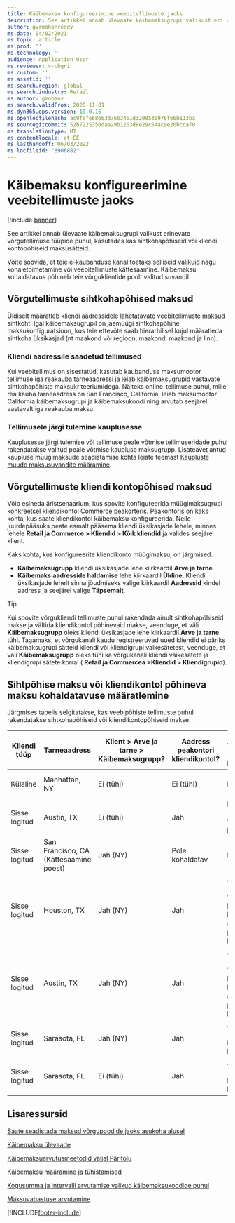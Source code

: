 ```yaml
---
title: Käibemaksu konfigureerimine veebitellimuste jaoks
description: See artikkel annab ülevaate käibemaksugrupi valikust eri võrgutellimuse tüüpide puhul Dynamics 365 Commerce.
author: gvrmohanreddy
ms.date: 04/02/2021
ms.topic: article
ms.prod: ''
ms.technology: ''
audience: Application User
ms.reviewer: v-chgri
ms.custom: ''
ms.assetid: ''
ms.search.region: global
ms.search.industry: Retail
ms.author: gmohanv
ms.search.validFrom: 2020-11-01
ms.dyn365.ops.version: 10.0.16
ms.openlocfilehash: ac9fefe68663d76b3461d3209530976f66b113ba
ms.sourcegitcommit: 52b7225350daa29b1263d8e29c54ac9e20bcca70
ms.translationtype: MT
ms.contentlocale: et-EE
ms.lasthandoff: 06/03/2022
ms.locfileid: "8906882"
---
```

# <a name="configure-sales-tax-for-online-orders"></a>Käibemaksu konfigureerimine veebitellimuste jaoks

[!include [banner](includes/banner.md)]

See artikkel annab ülevaate käibemaksugrupi valikust erinevate võrgutellimuse tüüpide puhul, kasutades kas sihtkohapõhiseid või kliendi kontopõhiseid maksusätteid. 

Võite soovida, et teie e-kaubanduse kanal toetaks selliseid valikuid nagu kohaletoimetamine või veebitellimuste kättesaamine. Käibemaksu kohaldatavus põhineb teie võrguklientide poolt valitud suvandil. 

## <a name="destination-based-taxes-for-online-orders"></a>Võrgutellimuste sihtkohapõhised maksud

Üldiselt määratleb kliendi aadressidele lähetatavate veebitellimuste maksud sihtkoht. Igal käibemaksugrupil on jaemüügi sihtkohapõhine maksukonfiguratsioon, kus teie ettevõte saab hierarhilisel kujul määratleda sihtkoha üksikasjad (nt maakond või regioon, maakond, maakond ja linn).

### <a name="orders-delivered-to-customer-address"></a>Kliendi aadressile saadetud tellimused

Kui veebitellimus on sisestatud, kasutab kaubanduse maksumootor tellimuse iga reakauba tarneaadressi ja leiab käibemaksugrupid vastavate sihtkohapõhiste maksukriteeriumidega. Näiteks online-tellimuse puhul, mille rea kauba tarneaadress on San Francisco, California, leiab maksumootor California käibemaksugrupi ja käibemaksukoodi ning arvutab seejärel vastavalt iga reakauba maksu.

### <a name="order-pick-up-in-store"></a>Tellimusele järgi tulemine kauplusesse

Kauplusesse järgi tulemise või tellimuse peale võtmise tellimuseridade puhul rakendatakse valitud peale võtmise kaupluse maksugrupp. Lisateavet antud kaupluse müügimaksude seadistamise kohta leiate teemast [Kaupluste muude maksusuvandite määramine](/dynamicsax-2012/appuser-itpro/set-other-tax-options-for-stores).

## <a name="customer-account-based-taxes-for-online-orders"></a>Võrgutellimuste kliendi kontopõhised maksud

Võib esineda äristsenaarium, kus soovite konfigureerida müügimaksugrupi konkreetsel kliendikontol Commerce peakorteris. Peakontoris on kaks kohta, kus saate kliendikontol käibemaksu konfigureerida. Neile juurdepääsuks peate esmalt pääsema kliendi üksikasjade lehele, minnes lehele **Retail ja Commerce \> Kliendid \> Kõik kliendid** ja valides seejärel klient.

Kaks kohta, kus konfigureerite kliendikonto müügimaksu, on järgmised.

- **Käibemaksugrupp** kliendi üksikasjade lehe kiirkaardil **Arve ja tarne**. 
- **Käibemaks** **aadresside haldamise** lehe kiirkaardil **Üldine**. Kliendi üksikasjade lehelt sinna jõudmiseks valige kiirkaardil **Aadressid** kindel aadress ja seejärel valige **Täpsemalt**.

> [!TIP]
> Kui soovite võrgukliendi tellimuste puhul rakendada ainult sihtkohapõhiseid makse ja vältida kliendikontol põhinevaid makse, veenduge, et väli **Käibemaksugrupp** oleks kliendi üksikasjade lehe kiirkaardil **Arve ja tarne** tühi. Tagamaks, et võrgukanali kaudu registreeruvad uued kliendid ei päriks käibemaksugrupi sätteid kliendi või kliendigrupi vaikesätetest, veenduge, et väli **Käibemaksugrupp** oleks tühi ka võrgukanali kliendi vaikesätete ja kliendigrupi sätete korral ( **Retail ja Commercea \>Kliendid \> Kliendigrupid**).

## <a name="determine-destination-based-tax-or-customer-account-based-tax-applicability"></a>Sihtpõhise maksu või kliendikontol põhineva maksu kohaldatavuse määratlemine 

Järgmises tabelis selgitatakse, kas veebipõhiste tellimuste puhul rakendatakse sihtkohapõhiseid või kliendikontopõhiseid makse. 

| Kliendi tüüp | Tarneaadress                   | Klient > Arve ja tarne > Käibemaksugrupp? | Aadress peakontori kliendikontol? | Kliendi aadress > Täpsemalt > Üldine > Käibemaksugrupp?                                              | Rakendatud käibemaksugrupp      |
|---------------|------------------------------------|-----------------------------------------------------|-----------------------------------|--------------------------------------------------------------------------------------------------------|------------------------------|
| Külaline         | Manhattan, NY                      | Ei (tühi)                                                | Ei (tühi)                              | Ei (tühi)                                                                                                   | NY (sihtkohapõhised maksud) |
| Sisse logitud     | Austin, TX                          | Ei (tühi)                                             | Jah                               | None<br/><br/>Võrgukanali kaudu lisatud uus aadress.                                                            | TX (sihtkohapõhised maksud) |
| Sisse logitud     | San Francisco, CA (Kättesaamine poest) | Jah (NY)                                            | Pole kohaldatav                              | Pole kohaldatav                                                                                                    | CA (sihtkohapõhised maksud) |
| Sisse logitud     | Houston, TX                         | Jah (NY)                                            | Jah                               | Jah (NY)<br/><br/>Võrgukanali ja käibemaksugrupi kaudu lisatud uus aadress, mis on päritud kliendikontolt. | NY (kliendikontol põhinevad maksud)  |
| Sisse logitud     | Austin, TX                          | Jah (NY)                                            | Jah                               | Jah (NY)<br/><br/>Võrgukanali ja käibemaksugrupi kaudu lisatud uus aadress, mis on päritud kliendikontolt. | NY (kliendikontol põhinevad maksud)  |
| Sisse logitud     | Sarasota, FL                       | Jah (NY)                                            | Jah                               | Jah (WA)<br/><br/>Käsitsi seatud WA-le.                                                                          | WA (kliendikontol põhinevad maksud)  |
| Sisse logitud     | Sarasota, FL                       | Ei (tühi)                                                | Jah                               | Jah (WA)<br/><br/>Käsitsi seatud WA-le.                                                                          | WA (kliendikontol põhinevad maksud)  |

## <a name="additional-resources"></a>Lisaressursid

[Saate seadistada maksud võrgupoodide jaoks asukoha alusel](/dynamicsax-2012/appuser-itpro/set-up-taxes-for-online-stores-based-on-destination)

[Käibemaksu ülevaade](../finance/general-ledger/indirect-taxes-overview.md?toc=%2fdynamics365%2fcommerce%2ftoc.json) 

[Käibemaksuarvutusmeetodid väljal Päritolu](../finance/general-ledger/sales-tax-calculation-methods-origin-field.md?toc=%2fdynamics365%2fcommerce%2ftoc.json) 

[Käibemaksu määramine ja tühistamised](../supply-chain/procurement/tasks/sales-tax-assignment-overrides.md?toc=%2fdynamics365%2fcommerce%2ftoc.json) 

[Kogusumma ja intervalli arvutamise valikud käibemaksukoodide puhul](../finance/general-ledger/whole-amount-interval-options-sales-tax-codes.md?toc=%2fdynamics365%2fcommerce%2ftoc.json) 

[Maksuvabastuse arvutamine](tax-exempt-price-inclusive.md) 



[!INCLUDE[footer-include](../includes/footer-banner.md)]